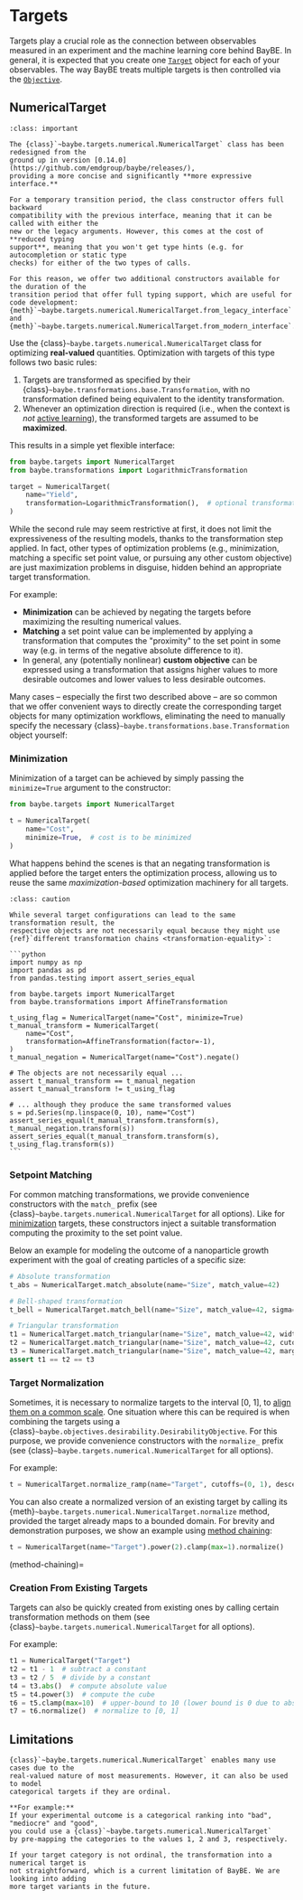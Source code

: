 # Targets

Targets play a crucial role as the connection between observables measured in an
experiment and the machine learning core behind BayBE.
In general, it is expected that you create one [`Target`](baybe.targets.base.Target)
object for each of your observables.
The way BayBE treats multiple targets is then controlled via the 
[`Objective`](../../userguide/objectives).

## NumericalTarget
```{admonition} Important
:class: important

The {class}`~baybe.targets.numerical.NumericalTarget` class has been redesigned from the
ground up in version [0.14.0](https://github.com/emdgroup/baybe/releases/),
providing a more concise and significantly **more expressive interface.**

For a temporary transition period, the class constructor offers full backward
compatibility with the previous interface, meaning that it can be called with either the
new or the legacy arguments. However, this comes at the cost of **reduced typing
support**, meaning that you won't get type hints (e.g. for autocompletion or static type
checks) for either of the two types of calls. 

For this reason, we offer two additional constructors available for the duration of the
transition period that offer full typing support, which are useful for code development:
{meth}`~baybe.targets.numerical.NumericalTarget.from_legacy_interface` and
{meth}`~baybe.targets.numerical.NumericalTarget.from_modern_interface`.
```

Use the {class}`~baybe.targets.numerical.NumericalTarget` class for optimizing
**real-valued** quantities.
Optimization with targets of this type follows two basic rules:
1. Targets are transformed as specified by their
   {class}`~baybe.transformations.base.Transformation`, with no transformation
   defined being equivalent to the identity transformation.
2. Whenever an optimization direction is required (i.e., when the context is *not*
   [active learning](/userguide/active_learning)), the transformed targets are assumed to
   be **maximized**.

This results in a simple yet flexible interface:
```python
from baybe.targets import NumericalTarget
from baybe.transformations import LogarithmicTransformation

target = NumericalTarget(
    name="Yield",
    transformation=LogarithmicTransformation(),  # optional transformation
)
```

While the second rule may seem restrictive at first, it does not limit the
expressiveness of the resulting models, thanks to the transformation step applied.
In fact, other types of optimization problems (e.g., minimization, matching a
specific set point value, or pursuing any other custom objective) are just maximization
problems in disguise, hidden behind an appropriate target transformation.

For example:
* **Minimization** can be achieved by negating the targets before maximizing the
  resulting numerical values.
* **Matching** a set point value can be implemented by applying a transformation that
  computes the "proximity" to the set point in some way (e.g. in terms of the
  negative absolute difference to it).
* In general, any (potentially nonlinear) **custom objective** can be expressed using a
  transformation that assigns higher values to more desirable outcomes and lower values
  to less desirable outcomes.

Many cases – especially the first two described above – are so common that we offer
convenient ways to directly create the corresponding target objects for many
optimization workflows, eliminating the need to manually specify the necessary
{class}`~baybe.transformations.base.Transformation` object yourself:

### Minimization

Minimization of a target can be achieved by simply passing the `minimize=True` argument
to the constructor:
```python
from baybe.targets import NumericalTarget

t = NumericalTarget(
    name="Cost",
    minimize=True,  # cost is to be minimized
)
```

What happens behind the scenes is that an negating transformation is applied before
the target enters the optimization process, allowing us to reuse the same
*maximization-based* optimization machinery for all targets.

````{admonition} Equality
:class: caution

While several target configurations can lead to the same transformation result, the
respective objects are not necessarily equal because they might use
{ref}`different transformation chains <transformation-equality>`:

```python
import numpy as np
import pandas as pd
from pandas.testing import assert_series_equal

from baybe.targets import NumericalTarget
from baybe.transformations import AffineTransformation

t_using_flag = NumericalTarget(name="Cost", minimize=True)
t_manual_transform = NumericalTarget(
    name="Cost",
    transformation=AffineTransformation(factor=-1),
)
t_manual_negation = NumericalTarget(name="Cost").negate()

# The objects are not necessarily equal ...
assert t_manual_transform == t_manual_negation
assert t_manual_transform != t_using_flag

# ... although they produce the same transformed values
s = pd.Series(np.linspace(0, 10), name="Cost")
assert_series_equal(t_manual_transform.transform(s), t_manual_negation.transform(s))
assert_series_equal(t_manual_transform.transform(s), t_using_flag.transform(s))
```
````

### Setpoint Matching
For common matching transformations, we provide convenience constructors with the
`match_` prefix (see {class}`~baybe.targets.numerical.NumericalTarget` for all options).
Like for [minimization](#minimization) targets, these constructors inject a
suitable transformation computing the proximity to the set point value.
  
Below an example for modeling the outcome of a nanoparticle growth experiment with the
goal of creating particles of a specific size:
```python
# Absolute transformation
t_abs = NumericalTarget.match_absolute(name="Size", match_value=42)

# Bell-shaped transformation
t_bell = NumericalTarget.match_bell(name="Size", match_value=42, sigma=5)

# Triangular transformation
t1 = NumericalTarget.match_triangular(name="Size", match_value=42, width=10)
t2 = NumericalTarget.match_triangular(name="Size", match_value=42, cutoffs=(37, 47))
t3 = NumericalTarget.match_triangular(name="Size", match_value=42, margins=(5, 5))
assert t1 == t2 == t3
```

### Target Normalization
Sometimes, it is necessary to normalize targets to the interval [0, 1], to [align them
on a common scale](#target-normalization). One situation where this can be required is
when combining the targets using a
{class}`~baybe.objectives.desirability.DesirabilityObjective`. For this purpose, we
provide convenience constructors with the `normalize_` prefix (see
{class}`~baybe.targets.numerical.NumericalTarget` for all options).
  
For example:
```python
t = NumericalTarget.normalize_ramp(name="Target", cutoffs=(0, 1), descending=True)
```

You can also create a normalized version of an existing target by calling its
{meth}`~baybe.targets.numerical.NumericalTarget.normalize` method, provided the target
already maps to a bounded domain. For brevity and demonstration purposes, we show an
example using [method chaining](method-chaining): 

```python
t = NumericalTarget(name="Target").power(2).clamp(max=1).normalize()
```

(method-chaining)=
### Creation From Existing Targets
Targets can also be quickly created from existing ones by calling certain transformation
methods on them (see {class}`~baybe.targets.numerical.NumericalTarget` for all options).

For example:
```python
t1 = NumericalTarget("Target")
t2 = t1 - 1  # subtract a constant
t3 = t2 / 5  # divide by a constant
t4 = t3.abs()  # compute absolute value
t5 = t4.power(3)  # compute the cube
t6 = t5.clamp(max=10)  # upper-bound to 10 (lower bound is 0 due to abs() call above)
t7 = t6.normalize()  # normalize to [0, 1]
```

## Limitations
```{important}
{class}`~baybe.targets.numerical.NumericalTarget` enables many use cases due to the
real-valued nature of most measurements. However, it can also be used to model
categorical targets if they are ordinal.

**For example:**
If your experimental outcome is a categorical ranking into "bad", "mediocre" and "good",
you could use a {class}`~baybe.targets.numerical.NumericalTarget`
by pre-mapping the categories to the values 1, 2 and 3, respectively.

If your target category is not ordinal, the transformation into a numerical target is
not straightforward, which is a current limitation of BayBE. We are looking into adding
more target variants in the future.
```